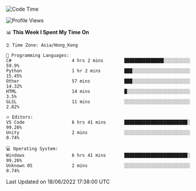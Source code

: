 <!--START_SECTION:waka-->
![Code Time](http://img.shields.io/badge/Code%20Time-26%20hrs%204%20mins-blue)

![Profile Views](http://img.shields.io/badge/Profile%20Views-6-blue)

📊 **This Week I Spent My Time On** 

```text
⌚︎ Time Zone: Asia/Hong_Kong

💬 Programming Languages: 
C#                       4 hrs 2 mins        ███████████████░░░░░░░░░░   59.9% 
Python                   1 hr 2 mins         ███░░░░░░░░░░░░░░░░░░░░░░   15.45% 
Other                    57 mins             ███░░░░░░░░░░░░░░░░░░░░░░   14.32% 
HTML                     14 mins             █░░░░░░░░░░░░░░░░░░░░░░░░   3.5% 
GLSL                     11 mins             ░░░░░░░░░░░░░░░░░░░░░░░░░   2.82%

🔥 Editors: 
VS Code                  6 hrs 41 mins       ████████████████████████░   99.26% 
Unity                    2 mins              ░░░░░░░░░░░░░░░░░░░░░░░░░   0.74%

💻 Operating System: 
Windows                  6 hrs 41 mins       ████████████████████████░   99.26% 
Unknown OS               2 mins              ░░░░░░░░░░░░░░░░░░░░░░░░░   0.74%

```


 Last Updated on 18/06/2022 17:38:00 UTC
<!--END_SECTION:waka-->
